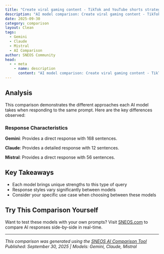 ```yaml
---
title: "Create viral gaming content - TikTok and YouTube shorts strategy"
description: "AI model comparison: Create viral gaming content - TikTok and YouTube shorts strategy..."
date: 2025-09-30
category: comparison
layout: Clean
tags:
  - Gemini
  - Claude
  - Mistral
  - AI Comparison
author: SNEOS Community
head:
  - - meta
    - name: description
      content: "AI model comparison: Create viral gaming content - TikTok and YouTube shorts strategy..."
---
```


<ChatComparison
  title="Create viral gaming content - TikTok and YouTube shorts strategy"
  prompt="Create viral gaming content - TikTok and YouTube shorts strategy"
  :responses='{"Gemini": "Okay, let\u0027s craft a strategy for creating viral gaming content on TikTok and YouTube Shorts! The key here is to be entertaining, informative, shareable, and discoverable. We need to understand the nuances of each platform to tailor our content accordingly.\n\n**I. Understanding the Platforms**\n\n* **TikTok:**\n * **Short-form video:** Primarily known for its 15-60 second videos (can go up to 3 minutes, but shorter is generally better for initial virality).\n * **Discovery:** Algorithm-driven \u0022For You\u0022 page (FYP) is crucial. Heavily reliant on trending sounds, challenges, and hashtags.\n * **Audience:** Younger demographic, but expanding.\n * **Content Style:** High energy, fast-paced, visually engaging, often humorous, collaborative (duets/stitches).\n * **Goal:** Entertainment, quick information, driving viewers to your profile/other platforms.\n\n* **YouTube Shorts:**\n * **Short-form video:** Videos up to 60 seconds, vertical format.\n * **Discovery:** Part of the YouTube platform, leveraging its existing search and recommendation algorithms. Shown in a dedicated \u0022Shorts\u0022 shelf/feed.\n * **Audience:** Wider demographic than TikTok, tapping into YouTube\u0027s massive user base.\n * **Content Style:** Mix of entertainment, tutorials, highlights, and promotion of longer-form content.\n * **Goal:** Drive channel growth, promote longer videos, capture attention, and retain YouTube viewers.\n\n**II. Content Pillars/Ideas (Gaming Focus)**\n\nHere are some broad content pillars with examples that can be adapted to different games or gaming styles:\n\n1. **Funny Moments/Fails:**\n * **TikTok:** Quick cuts of hilarious in-game moments with trending sounds, relatable captions, and reaction overlays. Example: \u0022When you try to clutch but your teammate throws \uD83D\uDC80 #gamingfails #codclips #ragequit\u0022\n * **YouTube Shorts:** \u0022Top 5 Funniest Game Fails of the Week\u0022 compilation, using short clips from various games and creators (with permission/credit, if applicable).\n\n2. **Quick Tips \u0026 Tricks/Tutorials:**\n * **TikTok:** \u0022Pro Tip: How to Master [Specific Game Mechanic] in 15 Seconds! #gametips #fortnite #howto\u0022 (visual demonstration is KEY).\n * **YouTube Shorts:** \u0022Secret Weapon Location in [Game Title]!\u0022 (Show a quick, efficient route with clear instructions).\n\n3. **Gameplay Highlights/Montages:**\n * **TikTok:** \u0022Insane [Game] Clutch Play! #apexlegends #clutch #gaminghighlights\u0022 (synced to music, fast-paced editing).\n * **YouTube Shorts:** \u0022Best of [Game] Gameplay - Week [Number]\u0022 (showcasing impressive kills, strategies, or moments).\n\n4. **Game Reviews/First Impressions (Bite-Sized):**\n * **TikTok:** \u0022Is [Game Title] Worth the Hype? 30-Second Review! #gamereview #newgame #indiegames\u0022 (focus on key pros/cons).\n * **YouTube Shorts:** \u00225 Reasons to Play [Game Title] Right Now!\u0022 (quick, punchy reasons with gameplay visuals).\n\n5. **Gaming News/Updates (Concise):**\n * **TikTok:** \u0022Massive [Game] Update Announced! Here\u0027s What You Need to Know in 60 Seconds! #gamingnews #updates #callofduty\u0022\n * **YouTube Shorts:** \u0022Top 3 Gaming News Stories This Week!\u0022 (briefly summarizing the key headlines).\n\n6. **Gaming Culture/Relatable Content:**\n * **TikTok:** \u0022POV: You\u0027re the only one who plays [Obscure Game] #gamingmeme #gamerlife #relatable\u0022 (use a popular POV format).\n * **YouTube Shorts:** \u0022Things Every [Game] Player Can Relate To!\u0022 (a series of quick scenarios with relatable commentary).\n\n7. **Challenges/Trends:**\n * **TikTok:** Participate in or create gaming-specific challenges. Example: \u0022[Game]-Specific Challenge - Can you pull this move off? #gamingchallenge #rocketleague #trickshot\u0022\n * **YouTube Shorts:** Adapt popular YouTube challenges to a gaming context. Example: \u0022Beat This Level in [Game Title] Using Only [Specific Weapon/Ability]!\u0022\n\n8. **Creative Edits/Visual Effects:**\n * **TikTok:** Use TikTok\u0027s built-in effects and editing tools to create visually stunning and unique gameplay videos. Example: Slow-motion replays with added effects during a critical moment.\n * **YouTube Shorts:** Experiment with transitions, overlays, and audio effects to enhance the visual appeal of your gameplay footage.\n\n9. **Character/Cosplay-Based Content:**\n * **TikTok:** Cosplay a popular gaming character and participate in relevant trends. Example: \u0022Cosplaying [Character Name] and doing the [Popular Dance Trend]! #cosplay #gamingcosplay #genshinimpact\u0022\n * **YouTube Shorts:** Show off your cosplay and highlight details of the outfit/props.\n\n**III. Strategic Approaches for Each Platform**\n\n**A. TikTok Strategy:**\n\n1. **Trend Identification:** Actively monitor the \u0022For You\u0022 page and the \u0022Discover\u0022 page for trending sounds, challenges, and formats *within the gaming niche*. Use TikTok\u0027s analytics to see what\u0027s working.\n2. **Sound Selection:** *Crucial*. Use trending sounds for maximum visibility. Experiment with different sounds to see what resonates with your audience.\n3. **Hook \u0026 Retention:** The first 3 seconds are critical. Grab attention immediately with a compelling visual, question, or sound. Keep the pace fast and engaging.\n4. **Visual Appeal:** Use good lighting, clear visuals, and dynamic camera angles (if possible). Consider adding text overlays, emojis, and stickers to emphasize key points.\n5. **Call to Action:** Subtle call to action is important. \u0022Follow for more gaming content,\u0022 \u0022Let me know what you think in the comments,\u0022 \u0022Check out my YouTube channel!\u0022\n6. **Hashtags:** Research relevant and trending hashtags. Use a mix of broad and niche hashtags. Examples: #gaming #gamer #videogames #gametok #gamerlife #[SpecificGame] #[SpecificPlatform] #gamingcommunity #gamingclips #foryou #fyp\n7. **Consistent Posting:** Post regularly (ideally, multiple times per day) to increase your chances of hitting the FYP.\n8. **Engage with Comments:** Respond to comments, ask questions, and build a community.\n9. **Duets \u0026 Stitches:** Participate in duets and stitches with other creators (especially those with larger followings) to expand your reach.\n10. **Analytics:** Monitor your TikTok analytics to see which videos are performing well and adjust your content accordingly.\n\n**B. YouTube Shorts Strategy:**\n\n1. **Complement Long-Form Content:** Use Shorts to promote your longer YouTube videos. Tease a key moment, highlight a tip, or offer a behind-the-scenes glimpse. Include a clear call to action to watch the full video (e.g., \u0022Link in description!\u0022).\n2. **YouTube-Friendly Content:** While TikTok is about short bursts of entertainment, Shorts can be slightly more informative and tutorial-based.\n3. **Strong Editing:** Pay attention to the flow of your video, transitions, and use of text and graphics.\n4. **Thumbnail/Title:** YouTube Shorts displays a thumbnail, so make sure it\u0027s eye-catching and relevant to the content. Craft a compelling title that entices viewers to watch.\n5. **Keywords:** Optimize your Shorts with relevant keywords in the title, description, and tags. This helps with discoverability in YouTube search.\n6. **Consistency:** Upload Shorts regularly to stay top-of-mind for your subscribers and attract new viewers.\n7. **Cross-Promotion:** Promote your Shorts on your other social media platforms (TikTok, Twitter, Instagram, etc.).\n8. **Audience Retention:** Aim to keep viewers watching for as long as possible. A high audience retention rate signals to YouTube that your video is engaging and worth promoting.\n9. **Engage in the Comments:** Respond to comments and foster a community around your channel.\n10. **Utilize YouTube Analytics:** Track the performance of your Shorts to see what\u0027s working and what\u0027s not. Pay attention to metrics such as views, likes, comments, shares, and audience retention.\n\n**IV. Essential Tools \u0026 Equipment (Budget-Friendly)**\n\n* **Screen Recording Software:**\n * **OBS Studio (Free):** Powerful and versatile, suitable for both recording and streaming.\n * **Xbox Game Bar (Windows 10/11):** Built-in, convenient for quick captures.\n * **QuickTime Player (Mac):** Simple and free for screen recording.\n\n* **Video Editing Software:**\n * **DaVinci Resolve (Free Version):** Professional-grade editing software with a free version that\u0027s surprisingly capable.\n * **CapCut (Free - Mobile \u0026 Desktop):** Excellent mobile editing app with a wide range of features, also available on desktop. TikTok-owned, so it integrates well with the platform.\n * **VN Video Editor (Free - Mobile \u0026 Desktop):** Another solid free mobile editing app with a clean interface.\n\n* **Microphone (Optional, but Recommended):**\n * **Blue Yeti USB Microphone:** Popular choice for beginners, good sound quality for the price.\n * **Fifine USB Microphone:** Budget-friendly option that still delivers decent audio.\n * **Smartphone Microphone:** If you\u0027re on a tight budget, the microphone on your smartphone can work in a pinch, but try to minimize background noise.\n\n* **Lighting (Optional):**\n * **Ring Light:** Inexpensive and provides even lighting for your face.\n * **Natural Light:** If possible, record near a window during the day to take advantage of natural light.\n\n* **Smartphone:** A modern smartphone with a decent camera is essential for recording and editing videos on the go.\n\n**V. Monetization (Eventually!)**\n\nWhile the initial focus is on growth, consider these monetization options once you have a following:\n\n* **YouTube Partner Program (YPP):** Requires 1,000 subscribers and 4,000 valid watch hours in the past 12 months.\n* **TikTok Creator Fund:** Requirements vary, but generally involve having a significant number of followers and views.\n* **Brand Sponsorships/Affiliate Marketing:** Partner with gaming-related companies to promote their products or services.\n* **Merchandise:** Sell branded merchandise to your fans.\n* **Patreon/Ko-fi:** Allow fans to support you through subscriptions or one-time donations.\n\n**VI. Key Takeaways for Success**\n\n* **Authenticity:** Be yourself and let your personality shine through.\n* **Value:** Provide entertainment, information, or a combination of both.\n* **Consistency:** Post regularly to build momentum.\n* **Engagement:** Interact with your audience and build a community.\n* **Adaptability:** The algorithm is always changing. Be willing to experiment and adjust your strategy as needed.\n* **Passion:** Love what you\u0027re doing! Your passion will be contagious and attract viewers.\n\n**VII. Action Plan (First Week)**\n\n1. **Define your niche:** What games will you focus on? What\u0027s your unique selling point?\n2. **Set up accounts:** Create TikTok and YouTube Shorts accounts (if you don\u0027t have them already).\n3. **Brainstorm content ideas:** Come up with at least 10 video ideas for each platform.\n4. **Film and edit your first few videos:** Don\u0027t overthink it; just get started!\n5. **Post consistently:** Aim to post at least one video per day on each platform.\n6. **Engage with comments:** Respond to comments and start building a community.\n7. **Analyze your results:** After a week, review your analytics to see what\u0027s working and what\u0027s not.\n8. **Adjust your strategy:** Based on your analytics, make adjustments to your content and posting schedule.\n\nGood luck creating viral gaming content! Remember to be patient, persistent, and have fun!\n", "Claude": "# Viral Gaming Content Strategy: TikTok \u0026 YouTube Shorts\n\n## \uD83C\uDFAF Content Pillars That Go Viral\n\n### **Pillar 1: Epic Moments \u0026 Clutch Plays**\n- **Format**: 15-30 second clips of insane gameplay\n- **Examples**: \n - Last-second wins\n - 1v5 clutches\n - Perfect speedrun segments\n - Impossible trick shots\n- **Hook**: Start with the climax, then show the setup\n\n### **Pillar 2: Relatable Gaming Struggles**\n- **Format**: Meme-style content with trending audio\n- **Examples**:\n - \u0022When your teammate steals your kill\u0022\n - \u0022POV: You\u0027re 1 HP and hear footsteps\u0022\n - \u0022Me vs. the boss I\u0027ve died to 20 times\u0022\n- **Hook**: Use popular meme templates\n\n### **Pillar 3: Game Secrets \u0026 Easter Eggs**\n- **Format**: Quick reveals with dramatic music\n- **Examples**:\n - Hidden locations\n - Secret mechanics\n - Developer tricks\n - Glitches that still work\n- **Hook**: \u0022I bet you didn\u0027t know...\u0022\n\n### **Pillar 4: Before/After Transformations**\n- **Format**: Split-screen or quick cuts\n- **Examples**:\n - Noob vs. Pro gameplay\n - Character customization glow-ups\n - Base building progression\n - Skill improvement over time\n\n## \uD83D\uDD25 Viral Formula Framework\n\n### **The 3-Second Rule**\n1. **Seconds 1-3**: Visual hook \u002B text overlay\n2. **Seconds 4-15**: Main content/payoff\n3. **Last 3 seconds**: Call-to-action or cliffhanger\n\n### **Trending Audio Strategy**\n- **Gaming-specific sounds**: Use popular gaming audio clips\n- **Mainstream trends**: Adapt viral sounds to gaming content\n- **Original audio**: Create catchphrases that could trend\n- **Music timing**: Sync epic moments with beat drops\n\n## \uD83D\uDCF1 Platform-Specific Tactics\n\n### **TikTok Focus**\n- **Hashtag Strategy**: #gaming #fyp #viral \u002B game-specific tags\n- **Duets/Stitches**: React to other gaming content\n- **Trends**: Jump on trending challenges with gaming twist\n- **Community**: Engage with comments immediately\n\n### **YouTube Shorts Focus**\n- **Thumbnails**: Eye-catching even at small size\n- **Titles**: Keyword-rich for search discovery\n- **Playlists**: Group shorts into series\n- **Cross-promotion**: Link to longer content\n\n## \uD83C\uDFAE High-Performing Content Types\n\n### **\u0022Wait for it...\u0022 Content**\n- Build suspense over 10-15 seconds\n- Deliver massive payoff\n- Use countdown text overlays\n\n### **Comparison Videos**\n- \u0022Noob vs Pro vs Hacker\u0022\n- \u0022Every Battle Royale Landing\u0022\n- \u0022Gaming Then vs Now\u0022\n\n### **Tutorial Speedruns**\n- \u0022How to get OP weapon in 30 seconds\u0022\n- \u0022Level 1 to 100 in 60 seconds\u0022\n- \u0022Building the perfect loadout\u0022\n\n### **Reaction Compilations**\n- Your reactions to insane plays\n- First-time experiencing classic games\n- Reacting to gaming news/updates\n\n## \uD83D\uDCCA Content Calendar Template\n\n### **Daily Posting Schedule**\n- **Monday**: Epic Moments\n- **Tuesday**: Gaming Tips/Secrets\n- **Wednesday**: Relatable Memes\n- **Thursday**: Before/After\n- **Friday**: Trending Audio Gaming\n- **Weekend**: Experimental/Fun content\n\n### **Weekly Themes**\n- Week 1: Focus on one specific game\n- Week 2: Cross-game comparisons\n- Week 3: Retro gaming content\n- Week 4: Latest gaming news/updates\n\n## \uD83D\uDE80 Growth Hacks\n\n### **Engagement Boosters**\n- Ask questions in captions\n- Create \u0022Part 2?\u0022 cliffhangers\n- Use controversial gaming opinions (respectfully)\n- Start comment chains with \u0022Type your main\u0022\n\n### **Collaboration Ideas**\n- Duet with other gaming creators\n- Cross-platform challenges\n- Guest appearances in each other\u0027s content\n- Gaming tournament mini-series\n\n### **Trending", "Mistral": "Creating viral gaming content for platforms like TikTok and YouTube Shorts involves a combination of creativity, understanding your audience, and leveraging the unique features of each platform. Here\u2019s a strategic approach to help you achieve virality:\n\n### TikTok Strategy\n\n1. **Short and Engaging Content:**\n - **Duration:** Keep your videos between 15-60 seconds.\n - **Hook:** Grab attention within the first 3 seconds. Use eye-catching visuals, exciting gameplay moments, or a compelling question.\n\n2. **Trends and Challenges:**\n - **Follow Trends:** Stay updated with the latest TikTok trends, sounds, and effects. Incorporate them into your gaming content.\n - **Challenges:** Participate in gaming challenges or create your own. Encourage viewers to try the challenge and tag you.\n\n3. **Interactive Elements:**\n - **Duets and Stitches:** Use TikTok\u2019s Duet and Stitch features to collaborate with other gamers or react to popular gaming content.\n - **Polls and Questions:** Engage your audience with polls and questions to increase interaction.\n\n4. **Consistent Posting:**\n - **Frequency:** Post consistently, ideally 1-3 times a day.\n - **Timing:** Experiment with different posting times to find when your audience is most active.\n\n5. **Hashtags and Captions:**\n - **Relevant Hashtags:** Use a mix of popular and niche hashtags related to gaming.\n - **Engaging Captions:** Write captions that encourage viewers to watch, like, and share.\n\n6. **Behind-the-Scenes and Personal Touch:**\n - **Personal Stories:** Share personal gaming stories, tips, and tricks.\n - **Behind-the-Scenes:** Show your gaming setup, daily routine, or funny moments.\n\n### YouTube Shorts Strategy\n\n1. **High-Quality Visuals:**\n - **Resolution:** Ensure your videos are in high resolution (1080p or higher).\n - **Editing:** Use professional editing tools to create smooth transitions and engaging visuals.\n\n2. **Storytelling and Narrative:**\n - **Compelling Stories:** Create short, compelling stories within your gaming content. This could be a quick tutorial, a funny fail, or a dramatic moment.\n - **Series:** Consider creating a series of shorts that tell a continuous story or follow a theme.\n\n3. **Engaging Titles and Thumbnails:**\n - **Catchy Titles:** Use attention-grabbing titles that clearly convey the content.\n - **Thumbnails:** Design eye-catching thumbnails that stand out in the feed.\n\n4. **Community Engagement:**\n - **Comments:** Respond to comments and encourage viewers to engage with your content.\n - **Collaborations:** Collaborate with other YouTubers or gamers to expand your reach.\n\n5. **Consistent Branding:**\n - **Intro and Outro:** Use a consistent intro and outro for all your shorts.\n - **Branding Elements:** Include your logo, watermark, or other branding elements in your videos.\n\n6. **Analytics and Optimization:**\n - **Monitor Performance:** Use YouTube Analytics to track the performance of your shorts.\n - **Optimize Content:** Adjust your content strategy based on what\u2019s working and what\u2019s not.\n\n### General Tips for Both Platforms\n\n1. **Authenticity:**\n - **Be Yourself:** Let your personality shine through. Authenticity resonates with viewers.\n - **Unique Angle:** Find a unique angle or niche within gaming that sets you apart.\n\n2. **Engage with Your Audience:**\n - **Respond to Comments:** Engage with your audience by responding to comments and messages.\n - **Ask for Feedback:** Encourage viewers to provide feedback and suggestions.\n\n3. **Cross-Promotion:**\n - **Social Media:** Promote your TikTok and YouTube Shorts on other social media platforms.\n - **Collaborations:** Collaborate with other creators to reach a wider audience.\n\n4. **Stay Updated:**\n - **Platform Updates:** Keep an eye on updates and new features on both platforms.\n - **Gaming Trends:** Stay updated with the latest gaming trends and incorporate them into your content.\n\nBy following these strategies, you can increase your chances of creating viral gaming content on TikTok and YouTube Shorts. Good luck!"}' 
  published-date="16:15"
/>

## Analysis

This comparison demonstrates the different approaches each AI model takes when responding to the same prompt. Here are the key differences observed:

### Response Characteristics

**Gemini**: Provides a direct response with 168 sentences. 

**Claude**: Provides a detailed response with 12 sentences. 

**Mistral**: Provides a direct response with 56 sentences. 

## Key Takeaways

- Each model brings unique strengths to this type of query
- Response styles vary significantly between models
- Consider your specific use case when choosing between these models

## Try This Comparison Yourself

Want to test these models with your own prompts? Visit [SNEOS.com](https://sneos.com) to compare AI responses side-by-side in real-time.

---

*This comparison was generated using the [SNEOS AI Comparison Tool](https://sneos.com)*
*Published: September 30, 2025 | Models: Gemini, Claude, Mistral*
